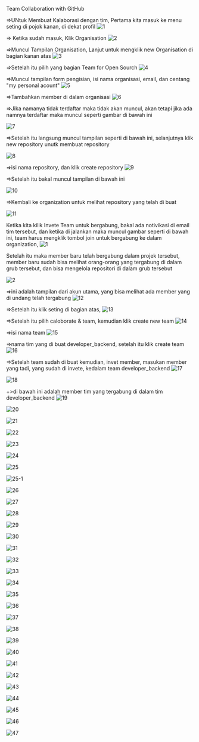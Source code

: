 Team Collaboration with GitHub



=>UNtuk Membuat Kalaborasi dengan tim, Pertama kita masuk ke menu seting di pojok kanan, di dekat profil
![1](https://user-images.githubusercontent.com/47927755/71555580-939d2d80-2a60-11ea-91e0-ffab98d78c2f.png)


=> Ketika sudah masuk, Klik Organisation
![2](https://user-images.githubusercontent.com/47927755/71555581-9435c400-2a60-11ea-85db-29a70d706191.png)


=>Muncul Tampilan Organisation, Lanjut untuk mengklik new Organisation di bagian kanan atas
![3](https://user-images.githubusercontent.com/47927755/71555583-9435c400-2a60-11ea-91c9-f3cd83531e95.png)


=>Setelah itu pilih yang bagian Team for Open Sourch
![4](https://user-images.githubusercontent.com/47927755/71555584-94ce5a80-2a60-11ea-98da-3a87b7d97451.png)


=>Muncul tampilan form pengisian, isi nama organisasi, email, dan centang "my personal acount" 
![5](https://user-images.githubusercontent.com/47927755/71555585-9566f100-2a60-11ea-896f-cbd5aac996b4.png)


=>Tambahkan member di dalam organisasi
![6](https://user-images.githubusercontent.com/47927755/71555586-9566f100-2a60-11ea-81b7-6bf4e28f2a42.png)


=>Jika namanya tidak terdaftar maka tidak akan muncul, akan tetapi jika ada namnya terdaftar maka muncul seperti gambar di bawah ini

![7](https://user-images.githubusercontent.com/47927755/71555587-9566f100-2a60-11ea-8de0-773139ead9f4.png)

=>Setelah itu langsung muncul tampilan seperti di bawah ini, selanjutnya klik new repository unutk membuat repository

![8](https://user-images.githubusercontent.com/47927755/71555588-95ff8780-2a60-11ea-8278-d9c85925837a.png)



=>isi nama repository, dan klik create repository
![9](https://user-images.githubusercontent.com/47927755/71555589-95ff8780-2a60-11ea-9395-817fee83d01d.png)

=>Setelah itu bakal muncul tampilan di bawah ini

![10](https://user-images.githubusercontent.com/47927755/71555590-95ff8780-2a60-11ea-9159-61f2055a47c6.png)


=>Kembali ke organization untuk melihat repository yang telah di buat

![11](https://user-images.githubusercontent.com/47927755/71555591-96981e00-2a60-11ea-99b8-9184aa01d6ef.png)


Ketika kita kilik Invete Team untuk bergabung, bakal ada notivikasi di email tim tersebut, dan ketika di jalankan maka muncul gambar seperti di bawah ini, team harus mengklik tombol join untuk bergabung ke dalam organization,
![1](https://user-images.githubusercontent.com/47927755/71555638-c515f900-2a60-11ea-9710-faf782462200.png)

Setelah itu maka member baru telah bergabung dalam projek tersebut, member baru sudah bisa melihat orang-orang yang tergabung di dalam grub tersebut, dan bisa mengelola repositori di dalam grub tersebut

![2](https://user-images.githubusercontent.com/47927755/71555639-c5ae8f80-2a60-11ea-845d-1ce6f07f394a.png)




=>ini adalah tampilan dari akun utama, yang bisa melihat ada member yang di undang telah tergabung
![12](https://user-images.githubusercontent.com/47927755/71555592-9730b480-2a60-11ea-96e0-de607ba219a6.png)


=>Setelah itu klik seting di bagian atas,
![13](https://user-images.githubusercontent.com/47927755/71555593-9730b480-2a60-11ea-855b-8038194f67c7.png)


=>Setelah itu pilih caloborate & team, kemudian klik create new team 
![14](https://user-images.githubusercontent.com/47927755/71555594-9730b480-2a60-11ea-972b-8ae0868d6f4e.png)


=>isi nama team
![15](https://user-images.githubusercontent.com/47927755/71555595-97c94b00-2a60-11ea-8f2a-9c5c2045792f.png)


=>nama tim yang di buat developer_backend, setelah itu klik create team
![16](https://user-images.githubusercontent.com/47927755/71555596-97c94b00-2a60-11ea-8878-0c2941b676af.png)


=>Setelah team sudah di buat kemudian, invet member, masukan member yang tadi, yang sudah di invete, kedalam team developer_backend
![17](https://user-images.githubusercontent.com/47927755/71555597-97c94b00-2a60-11ea-8b60-fc9c081d9a41.png)


![18](https://user-images.githubusercontent.com/47927755/71555598-9861e180-2a60-11ea-86df-2bb968e01145.png)


+>di bawah ini adalah member tim yang tergabung di dalam tim developer_backend
![19](https://user-images.githubusercontent.com/47927755/71555600-9861e180-2a60-11ea-9def-4e629f7dde4a.png)


![20](https://user-images.githubusercontent.com/47927755/71555602-9861e180-2a60-11ea-9e75-433212a9f72d.png)


![21](https://user-images.githubusercontent.com/47927755/71555603-98fa7800-2a60-11ea-817f-a8164a93beb4.png)


![22](https://user-images.githubusercontent.com/47927755/71555604-98fa7800-2a60-11ea-8f57-0274824dc1d6.png)


![23](https://user-images.githubusercontent.com/47927755/71555606-98fa7800-2a60-11ea-941c-0c7d74456f1c.png)


![24](https://user-images.githubusercontent.com/47927755/71555607-99930e80-2a60-11ea-937d-798238aa5310.png)


![25](https://user-images.githubusercontent.com/47927755/71555608-9a2ba500-2a60-11ea-9a42-f24c9524d19e.png)


![25-1](https://user-images.githubusercontent.com/47927755/71555609-9b5cd200-2a60-11ea-8449-9602acbc1136.png)


![26](https://user-images.githubusercontent.com/47927755/71555610-9b5cd200-2a60-11ea-9346-021e2d8c3393.png)


![27](https://user-images.githubusercontent.com/47927755/71555611-9c8dff00-2a60-11ea-9c45-2ab5b2aa0a12.png)


![28](https://user-images.githubusercontent.com/47927755/71555612-9c8dff00-2a60-11ea-9f13-889324d1473f.png)


![29](https://user-images.githubusercontent.com/47927755/71555613-9d269580-2a60-11ea-806f-15dcd0bc2308.png)


![30](https://user-images.githubusercontent.com/47927755/71555614-9d269580-2a60-11ea-8eea-db1c8d817223.png)


![31](https://user-images.githubusercontent.com/47927755/71555615-9d269580-2a60-11ea-8d01-5acbffed5c49.png)


![32](https://user-images.githubusercontent.com/47927755/71555617-9dbf2c00-2a60-11ea-9146-2bd5f19523db.png)


![33](https://user-images.githubusercontent.com/47927755/71555618-9ef05900-2a60-11ea-87ac-9b52fd0e2b16.png)


![34](https://user-images.githubusercontent.com/47927755/71555619-9ef05900-2a60-11ea-945a-4ba8fef91e93.png)


![35](https://user-images.githubusercontent.com/47927755/71555620-9ef05900-2a60-11ea-8823-492cbb44ba8d.png)


![36](https://user-images.githubusercontent.com/47927755/71555621-9f88ef80-2a60-11ea-94b0-9cf15d73b89d.png)


![37](https://user-images.githubusercontent.com/47927755/71555622-9f88ef80-2a60-11ea-84e7-4d685f9229a5.png)


![38](https://user-images.githubusercontent.com/47927755/71555623-a0218600-2a60-11ea-8bee-9c01bf83c499.png)


![39](https://user-images.githubusercontent.com/47927755/71555624-a0218600-2a60-11ea-8f6f-6350d313b9e4.png)


![40](https://user-images.githubusercontent.com/47927755/71555626-a0ba1c80-2a60-11ea-9f4b-e6780a578b7a.png)


![41](https://user-images.githubusercontent.com/47927755/71555627-a0ba1c80-2a60-11ea-906f-aa623a6f3b17.png)


![42](https://user-images.githubusercontent.com/47927755/71555628-a0ba1c80-2a60-11ea-8adb-d688c2dfa4d8.png)


![43](https://user-images.githubusercontent.com/47927755/71555629-a152b300-2a60-11ea-895c-f4f8dff9054a.png)


![44](https://user-images.githubusercontent.com/47927755/71555630-a152b300-2a60-11ea-93a9-9bfc0cf3de9c.png)


![45](https://user-images.githubusercontent.com/47927755/71555631-a1eb4980-2a60-11ea-857d-be3640716b20.png)


![46](https://user-images.githubusercontent.com/47927755/71555632-a1eb4980-2a60-11ea-8eb2-6187e04b9414.png)


![47](https://user-images.githubusercontent.com/47927755/71555634-a1eb4980-2a60-11ea-9d0f-e2dcaf173727.png)

